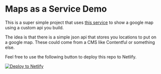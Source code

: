 # Maps as a Service Demo

This is a super simple project that uses <a href="https://maps-as-a-service.netlify.app/">this service</a> to show a google map using a custom api you build.

The idea is that there is a simple json api that stores you locations to put on a google map. These could come from a CMS like Contentful or something else.

Feel free to use the following button to deploy this repo to Netlify.

[![Deploy to Netlify](https://www.netlify.com/img/deploy/button.svg)](https://app.netlify.com/start/deploy?repository=https://github.com/brenelz/maps-as-a-service-demo)
